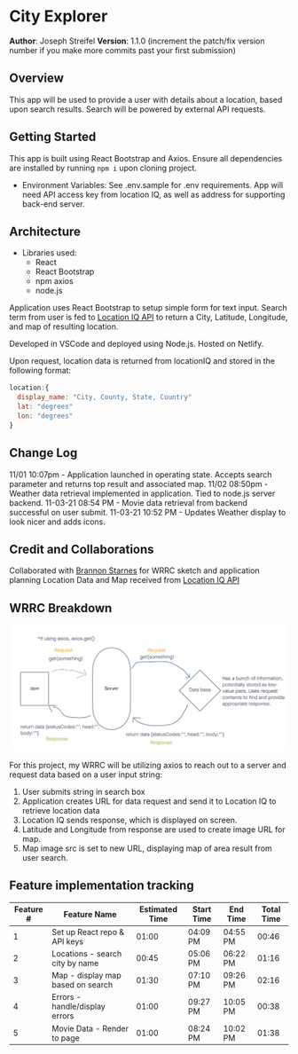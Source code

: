 # City Explorer

**Author**: Joseph Streifel
**Version**: 1.1.0 (increment the patch/fix version number if you make more commits past your first submission)

## Overview

This app will be used to provide a user with details about a location, based upon search results. Search will be powered by external API requests.

## Getting Started

This app is built using React Bootstrap and Axios. Ensure all dependencies are installed by running `npm i` upon cloning project.

* Environment Variables: See .env.sample for .env requirements. App will need API access key from location IQ, as well as address for supporting back-end server.

## Architecture

* Libraries used:
  * React
  * React Bootstrap
  * npm axios
  * node.js

Application uses React Bootstrap to setup simple form for text input. Search term from user is fed to [Location IQ API](https://locationiq.com/) to return a City, Latitude, Longitude, and map of resulting location.

Developed in VSCode and deployed using Node.js. Hosted on Netlify.

Upon request, location data is returned from locationIQ and stored in the following format:

```js
location:{
  display_name: "City, County, State, Country"
  lat: "degrees"
  lon: "degrees"
}
```

## Change Log

11/01 10:07pm - Application launched in operating state. Accepts search parameter and returns top result and associated map.
11/02 08:50pm - Weather data retrieval implemented in application. Tied to node.js server backend.
11-03-21 08:54 PM - Movie data retrieval from backend successful on user submit.
11-03-21 10:52 PM - Updates Weather display to look nicer and adds icons.


## Credit and Collaborations

Collaborated with [Brannon Starnes](https://github.com/brannonstarnes) for WRRC sketch and application planning
Location Data and Map received from [Location IQ API](https://locationiq.com/)

## WRRC Breakdown

![wrrc sketch](readme-img/11-01-wrrc.png)

For this project, my WRRC will be utilizing axios to reach out to a server and request data based on a user input string:

1. User submits string in search box
2. Application creates URL for data request and send it to Location IQ to retrieve location data
3. Location IQ sends response, which is displayed on screen.
4. Latitude and Longitude from response are used to create image URL for map.
5. Map image src is set to new URL, displaying map of area result from user search.

## Feature implementation tracking

| Feature # | Feature Name | Estimated Time | Start Time | End Time | Total Time |
|-----------|--------------|----------------|------------|----------|------------|
| 1 | Set up React repo & API keys | 01:00 | 04:09 PM | 04:55 PM | 00:46 |
| 2 | Locations - search city by name | 00:45 | 05:06 PM | 06:22 PM | 01:16 |
| 3 | Map - display map based on search | 01:30 | 07:10 PM | 09:26 PM | 02:16 |
| 4 | Errors - handle/display errors | 01:00 | 09:27 PM | 10:05 PM | 00:38 |
| 5 | Movie Data - Render to page | 01:00 | 08:24 PM | 10:02 PM | 01:38 |
